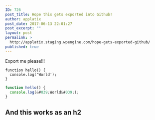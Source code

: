 ```yaml
---
ID: 726
post_title: Hope this gets exported into Github!
author: applatix
post_date: 2017-06-13 22:01:27
post_excerpt: ""
layout: post
permalink: >
  http://applatix.staging.wpengine.com/hope-gets-exported-github/
published: true
---
```

Export me please!!!

```
function hello() {
  console.log('World');
}
```

```javascript
function hello() {
  console.log(&#039;World&#039;);
}
```

<h2>And this works as an h2</h2>
